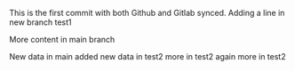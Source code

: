 This is the first commit with both Github and Gitlab synced. 
Adding a line in new branch test1

More content in main branch

New data in main
added new data in test2
more in test2
again more in test2